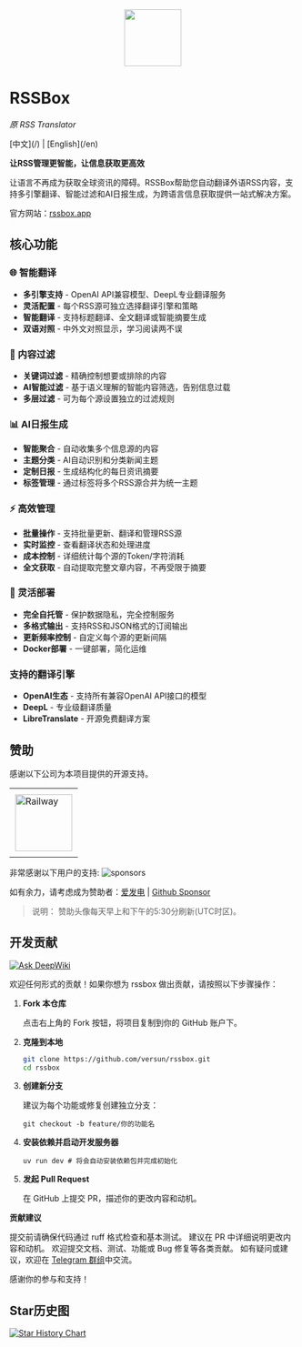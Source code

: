 <div align="center">
<img src="/assets/logo.svg" width="100" height="100">
</div>

# RSSBox
<p><em>原 RSS Translator</em></p>
[中文](/) | [English](/en)

**让RSS管理更智能，让信息获取更高效**

让语言不再成为获取全球资讯的障碍。RSSBox帮助您自动翻译外语RSS内容，支持多引擎翻译、智能过滤和AI日报生成，为跨语言信息获取提供一站式解决方案。

官方网站：[rssbox.app](https://rssbox.app)

## 核心功能

### 🌐 智能翻译
- **多引擎支持** - OpenAI API兼容模型、DeepL专业翻译服务
- **灵活配置** - 每个RSS源可独立选择翻译引擎和策略
- **智能翻译** - 支持标题翻译、全文翻译或智能摘要生成
- **双语对照** - 中外文对照显示，学习阅读两不误

### 🎯 内容过滤
- **关键词过滤** - 精确控制想要或排除的内容
- **AI智能过滤** - 基于语义理解的智能内容筛选，告别信息过载
- **多层过滤** - 可为每个源设置独立的过滤规则

### 📊 AI日报生成
- **智能聚合** - 自动收集多个信息源的内容
- **主题分类** - AI自动识别和分类新闻主题
- **定制日报** - 生成结构化的每日资讯摘要
- **标签管理** - 通过标签将多个RSS源合并为统一主题

### ⚡ 高效管理
- **批量操作** - 支持批量更新、翻译和管理RSS源
- **实时监控** - 查看翻译状态和处理进度
- **成本控制** - 详细统计每个源的Token/字符消耗
- **全文获取** - 自动提取完整文章内容，不再受限于摘要

### 🔧 灵活部署
- **完全自托管** - 保护数据隐私，完全控制服务
- **多格式输出** - 支持RSS和JSON格式的订阅输出
- **更新频率控制** - 自定义每个源的更新间隔
- **Docker部署** - 一键部署，简化运维
   
### 支持的翻译引擎

- **OpenAI生态** - 支持所有兼容OpenAI API接口的模型
- **DeepL** - 专业级翻译质量
- **LibreTranslate** - 开源免费翻译方案

## 赞助

感谢以下公司为本项目提供的开源支持。

<table>
  <tr>
    <td style="padding:10px;">
      <a href="https://www.railway.app">
        <img src="https://railway.app/brand/logo-light.png" alt="Railway" style="width:100px; height:100px;">
      </a>
    </td>
  </tr>
</table>

非常感谢以下用户的支持:
![sponsors](https://supporters.versun.me/sponsors.svg)

如有余力，请考虑成为赞助者：[爱发电](https://afdian.com/a/versun) | [Github Sponsor](https://github.com/sponsors/versun)
> 说明： 赞助头像每天早上和下午的5:30分刷新(UTC时区)。
## 开发贡献
[![Ask DeepWiki](https://deepwiki.com/badge.svg)](https://deepwiki.com/versun/rssbox)

欢迎任何形式的贡献！如果你想为 rssbox 做出贡献，请按照以下步骤操作：

1. **Fork 本仓库**  

   点击右上角的 Fork 按钮，将项目复制到你的 GitHub 账户下。

2. **克隆到本地**  
   ```bash
   git clone https://github.com/versun/rssbox.git
   cd rssbox
   ```

3. **创建新分支**

    建议为每个功能或修复创建独立分支：
    ```
    git checkout -b feature/你的功能名
    ```

4. **安装依赖并启动开发服务器**
    ```
    uv run dev # 将会自动安装依赖包并完成初始化
    ```

6. **发起 Pull Request**

    在 GitHub 上提交 PR，描述你的更改内容和动机。


**贡献建议**

  提交前请确保代码通过 ruff 格式检查和基本测试。
  建议在 PR 中详细说明更改内容和动机。
  欢迎提交文档、测试、功能或 Bug 修复等各类贡献。
  如有疑问或建议，欢迎在 [Telegram 群组](https://t.me/rssboxapp)中交流。

  感谢你的参与和支持！


## Star历史图

[![Star History Chart](https://api.star-history.com/svg?repos=versun/rssbox&type=Date)](https://star-history.com/#versun/rssbox&Date)

